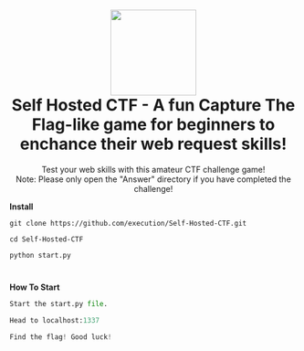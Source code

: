 <h1 align="center">
	<img src="https://i.postimg.cc/KjLpyw0H/flag-removebg-preview.png" width="150px"><br>
    Self Hosted CTF - A fun Capture The Flag-like game for beginners to enchance their web request skills!
</h1>
<p align="center">
    Test your web skills with this amateur CTF challenge game! <br>
	Note: Please only open the "Answer" directory if you have completed the challenge!</br>
</p>

**Install**

```
git clone https://github.com/execution/Self-Hosted-CTF.git
```
```
cd Self-Hosted-CTF
```
```python
python start.py
```

<h1></h1>

**How To Start**
```python
Start the start.py file.
```
```python
Head to localhost:1337
```
```python
Find the flag! Good luck!
```
